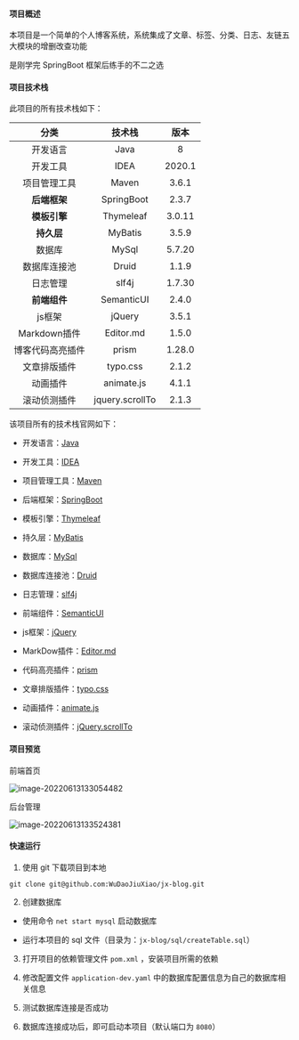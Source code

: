 #### 项目概述

本项目是一个简单的个人博客系统，系统集成了文章、标签、分类、日志、友链五大模块的增删改查功能

是刚学完 SpringBoot 框架后练手的不二之选

#### 项目技术栈

此项目的所有技术栈如下：

|       分类       |     技术栈      |  版本  |
| :--------------: | :-------------: | :----: |
|     开发语言     |      Java       |   8    |
|     开发工具     |      IDEA       | 2020.1 |
|   项目管理工具   |      Maven      | 3.6.1  |
|   **后端框架**   |   SpringBoot    | 2.3.7  |
|   **模板引擎**   |    Thymeleaf    | 3.0.11 |
|    **持久层**    |     MyBatis     | 3.5.9  |
|      数据库      |      MySql      | 5.7.20 |
|   数据库连接池   |      Druid      | 1.1.9  |
|     日志管理     |      slf4j      | 1.7.30 |
|   **前端组件**   |   SemanticUI    | 2.4.0  |
|      js框架      |     jQuery      | 3.5.1  |
|   Markdown插件   |    Editor.md    | 1.5.0  |
| 博客代码高亮插件 |      prism      | 1.28.0 |
|   文章排版插件   |    typo.css     | 2.1.2  |
|     动画插件     |   animate.js    | 4.1.1  |
|   滚动侦测插件   | jquery.scrollTo | 2.1.3  |

该项目所有的技术栈官网如下：

+ 开发语言：[Java](https://www.java.com/en/)

+ 开发工具：[IDEA](https://www.jetbrains.com/idea/)

+ 项目管理工具：[Maven](https://maven.apache.org/index.html)

+ 后端框架：[SpringBoot](https://spring.io/projects/spring-boot)

+ 模板引擎：[Thymeleaf](https://www.thymeleaf.org/)

+ 持久层：[MyBatis](https://mybatis.net.cn/)

+ 数据库：[MySql](https://www.mysql.com/cn/)

+ 数据库连接池：[Druid](https://github.com/alibaba/druid)

+ 日志管理：[slf4j](https://www.slf4j.org/)

+ 前端组件：[SemanticUI](https://semantic-ui.com/)

+ js框架：[jQuery](https://jquery.com/)

+ MarkDow插件：[Editor.md](http://editor.md.ipandao.com/)

+ 代码高亮插件：[prism](https://github.com/PrismJS/prism)

+ 文章排版插件：[typo.css](https://github.com/sofish/typo.css)

+ 动画插件：[animate.js](https://animate.style/)

+ 滚动侦测插件：[jQuery.scrollTo](https://github.com/flesler/jquery.scrollTo)

#### 项目预览

前端首页

![image-20220613133054482](https://my-pic-1309513254.cos.ap-shanghai.myqcloud.com//image-20220613133054482.png)

后台管理

![image-20220613133524381](https://my-pic-1309513254.cos.ap-shanghai.myqcloud.com//image-20220613133524381.png)

#### 快速运行

1. 使用 git 下载项目到本地

```shell
git clone git@github.com:WuDaoJiuXiao/jx-blog.git
```

2. 创建数据库

+ 使用命令 `net start mysql` 启动数据库

+ 运行本项目的 sql 文件（目录为：`jx-blog/sql/createTable.sql`）

3. 打开项目的依赖管理文件 `pom.xml` ，安装项目所需的依赖

4. 修改配置文件 `application-dev.yaml` 中的数据库配置信息为自己的数据库相关信息

5. 测试数据库连接是否成功

6. 数据库连接成功后，即可启动本项目（默认端口为 `8080`）



















